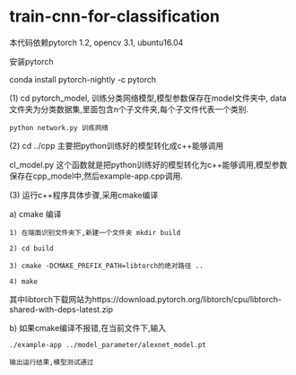 # train-cnn-for-classification
本代码依赖pytorch 1.2, opencv 3.1, ubuntu16.04 

安装pytorch 

conda install pytorch-nightly -c pytorch


(1) cd pytorch_model, 训练分类网络模型,模型参数保存在model文件夹中,
    data文件夹为分类数据集,里面包含n个子文件夹,每个子文件代表一个类别.

    python network.py 训练网络

(2) cd ../cpp 主要把python训练好的模型转化成c++能够调用

cl_model.py 这个函数就是把python训练好的模型转化为c++能够调用,模型参数保存在cpp_model中,然后example-app.cpp调用.

(3) 运行c++程序具体步骤,采用cmake编译

  a) cmake 编译

    1) 在端面识别文件夹下,新建一个文件夹 mkdir build

    2) cd build

    3) cmake -DCMAKE_PREFIX_PATH=libtorch的绝对路径 ..

    4) make

   其中libtorch下载网站为https://download.pytorch.org/libtorch/cpu/libtorch-shared-with-deps-latest.zip

  b) 如果cmake编译不报错,在当前文件下,输入

    ./example-app ../model_parameter/alexnet_model.pt

    输出运行结果,模型测试通过




